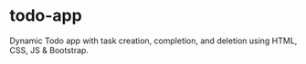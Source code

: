 # todo-app
Dynamic Todo app with task creation, completion, and deletion using HTML, CSS, JS &amp; Bootstrap.
